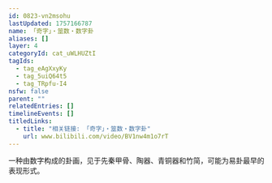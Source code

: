 ```yaml
---
id: 0823-vn2msohu
lastUpdated: 1757166787
name: 「奇字」・筮数・数字卦
aliases: []
layer: 4
categoryId: cat_uWLHUZtI
tagIds:
  - tag_eAgXxyKy
  - tag_5uiQ64t5
  - tag_TRpfu-I4
nsfw: false
parent: ""
relatedEntries: []
timelineEvents: []
titledLinks:
  - title: "相关链接: 「奇字」・筮数・数字卦"
    url: www.bilibili.com/video/BV1nw4m1o7rT
---
```


一种由数字构成的卦画，见于先秦甲骨、陶器、青铜器和竹简，可能为易卦最早的表现形式。